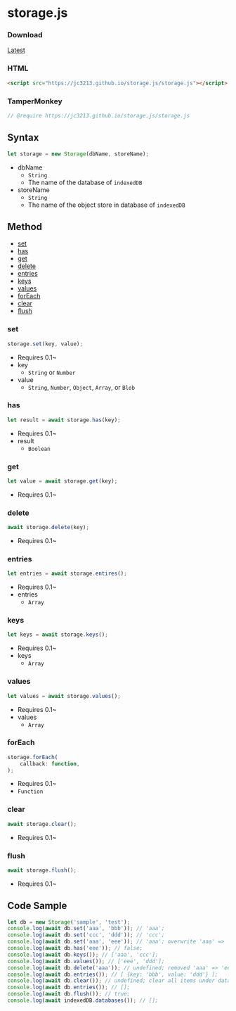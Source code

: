 # storage.js

### Download
[Latest](//jc3213.github.io/storage.js/storage.js)

### HTML
```HTML
<script src="https://jc3213.github.io/storage.js/storage.js"></script>
```

### TamperMonkey
```javascript
// @require https://jc3213.github.io/storage.js/storage.js
```

## Syntax
```javascript
let storage = new Storage(dbName, storeName);
```
- dbName
    - `String`
    - The name of the database of `indexedDB`
- storeName
    - `String`
    - The name of the object store in database of `indexedDB`

## Method
- [set](#set)
- [has](#has)
- [get](#get)
- [delete](#delete)
- [entries](#entries)
- [keys](#keys)
- [values](#values)
- [forEach](#foreach)
- [clear](#clear)
- [flush](#flush)

### set
```javascript
storage.set(key, value);
```
- Requires 0.1~
- key
    - `String` or `Number`
- value
    - `String`, `Number`, `Object`, `Array`, or `Blob`

### has
```javascript
let result = await storage.has(key);
```
- Requires 0.1~
- result
    - `Boolean`

### get
```javascript
let value = await storage.get(key);
```
- Requires 0.1~

### delete
```javascript
await storage.delete(key);
```
- Requires 0.1~

### entries
```javascript
let entries = await storage.entires();
```
- Requires 0.1~
- entries
    - `Array`

### keys
```javascript
let keys = await storage.keys();
```
- Requires 0.1~
- keys
    - `Array`

### values
```javascript
let values = await storage.values();
```
- Requires 0.1~
- values
    - `Array`

### forEach
```javascript
storage.forEach(
    callback: function,
);
```
- Requires 0.1~
- `Function`

### clear
```javascript
await storage.clear();
```
- Requires 0.1~

### flush
```javascript
await storage.flush();
```
- Requires 0.1~

## Code Sample
```javascript
let db = new Storage('sample', 'test');
console.log(await db.set('aaa', 'bbb')); // 'aaa';
console.log(await db.set('ccc', 'ddd')); // 'ccc';
console.log(await db.set('aaa', 'eee')); // 'aaa'; overwrite 'aaa' => 'eee';
console.log(await db.has('eee')); // false;
console.log(await db.keys()); // ['aaa', 'ccc'];
console.log(await db.values()); // ['eee', 'ddd'];
console.log(await db.delete('aaa')); // undefined; removed 'aaa' => 'eee';
console.log(await db.entries()); // [ {key: 'bbb', value: 'ddd'} ];
console.log(await db.clear()); // undefined; clear all items under database 'sample' -> object store 'test'
console.log(await db.entries()); // [];
console.log(await db.flush()); // true;
console.log(await indexedDB.databases()); // [];
```
